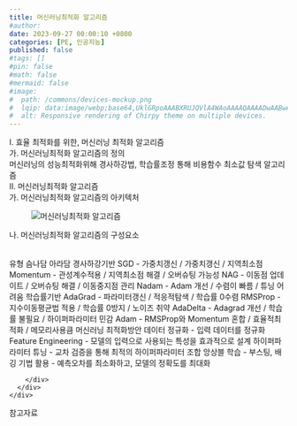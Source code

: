 ```yaml
---
title: 머신러닝최적화 알고리즘
#author: 
date: 2023-09-27 00:00:10 +0800
categories: [PE, 인공지능]
published: false
#tags: []
#pin: false
#math: false
#mermaid: false
#image:
#  path: /commons/devices-mockup.png
#  lqip: data:image/webp;base64,UklGRpoAAABXRUJQVlA4WAoAAAAQAAAADwAABwAAQUxQSDIAAAARL0AmbZurmr57yyIiqE8oiG0bejIYEQTgqiDA9vqnsUSI6H+oAERp2HZ65qP/VIAWAFZQOCBCAAAA8AEAnQEqEAAIAAVAfCWkAALp8sF8rgRgAP7o9FDvMCkMde9PK7euH5M1m6VWoDXf2FkP3BqV0ZYbO6NA/VFIAAAA
#  alt: Responsive rendering of Chirpy theme on multiple devices.
---
```


<div class="post-wrap">
  <div class="para">
    <div class="para-title">
      I. 효율 최적화를 위한, 머신러닝 최적화 알고리즘
    </div>
    <div class="para-cntnt">
      <div class="para">
        <div class="para-title">
          가. 머신러닝최적화 알고리즘의 정의
        </div>
        <div class="para-cntnt">
            머신러닝의 성능최적화위해 경사하강법, 학습률조정 통해 비용함수 최소값 탐색 알고리즘
        </div>
      </div>
    </div>
  </div>
  
  <div class="para">
    <div class="para-title">
      II. 머신러닝최적화 알고리즘
    </div>
    <div class="para-cntnt">
      <div class="para">
        <div class="para-title">
          가. 머신러닝최적화 알고리즘의 아키텍처
        </div>
        <div class="para-cntnt">
          <figure class="post-figure">
            <img src="/assets/img/posts/머신러닝최적화-알고리즘.png" alt="머신러닝최적화 알고리즘">
<!--            <figcaption>Source: Unveiling the Metaverse: Exploring Emerging Trends, Multifaceted Perspectives, and Future Challenges</figcaption>-->
          </figure>
        </div>
      </div>
      <div class="para">
        <div class="para-title">
          나. 머신러닝최적화 알고리즘의 구성요소
        </div>
        <div class="para-cntnt">
          <table class="post-table">
          </table>
          유형  슴나담 아라담
  경사하강기반
    SGD - 가중치갱신 / 가중치갱신 / 지역최소점
    Momentum - 관성계수적용 / 지역최소점 해결 / 오버슈팅 가능성
    NAG - 이동점 업데이트 / 오버슈팅 해결 / 이동중지점 관리
    Nadam - Adam 개선 / 수렴이 빠름 / 튜닝 어려움
  학습률기반
    AdaGrad - 파라미터갱신 / 적응적탐색 / 학습률 0수렴
    RMSProp - 지수이동평균법 적용 / 학습률 0방지 / 노이즈 취약
    AdaDelta - Adagrad 개선 / 학습률 불필요 / 하이퍼파라미터 민감
    Adam - RMSProp와 Momentum 혼합 / 효율적최적화 / 메모리사용큼
머신러닝 최적화방안
  데이터 정규화 - 입력 데이터를 정규화
  Feature Engineering - 모델의 입력으로 사용되는 특성을 효과적으로 설계
  하이퍼파라미터 튜닝 - 교차 검증을 통해 최적의 하이퍼파라미터 조합
  앙상블 학습 - 부스팅, 배깅 기법 활용
- 예측오차를 최소화하고, 모델의 정확도를 최대화

        </div>
      </div>
    </div>
  </div>

  <div class="refr-wrap">
    <div class="refr-title">
        참고자료
    </div>
    <ol class="refr-list">
    <!--    <li>(나현식, 최대선) <a target="_blank" href="https://scienceon.kisti.re.kr/commons/util/originalView.do?cn=JAKO202225948430499&oCn=JAKO202225948430499&dbt=JAKO&journal=NJOU00291864">메타버스 보안 위협 요소 및 대응 방안 검토</a></li>-->
    <!--    <li>(M. Uddin, S. Manickam, H. Ullah, M. Obaidat and A. Dandoush) <a target="_blank" href="https://ieeexplore.ieee.org/abstract/document/10138386">Unveiling the Metaverse: Exploring Emerging Trends, Multifaceted Perspectives, and Future Challenges</a></li>-->
    </ol>
  </div>
</div>
